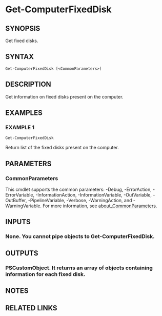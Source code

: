 ﻿---
external help file: GenericPSModule-help.xml
Module Name: GenericPSModule
online version:
schema: 2.0.0
---

# Get-ComputerFixedDisk

## SYNOPSIS
Get fixed disks.

## SYNTAX

```
Get-ComputerFixedDisk [<CommonParameters>]
```

## DESCRIPTION
Get information on fixed disks present on the computer.

## EXAMPLES

### EXAMPLE 1
```
Get-ComputerFixedDisk
```

Return list of the fixed disks present on the computer.

## PARAMETERS

### CommonParameters
This cmdlet supports the common parameters: -Debug, -ErrorAction, -ErrorVariable, -InformationAction, -InformationVariable, -OutVariable, -OutBuffer, -PipelineVariable, -Verbose, -WarningAction, and -WarningVariable. For more information, see [about_CommonParameters](http://go.microsoft.com/fwlink/?LinkID=113216).

## INPUTS

### None. You cannot pipe objects to Get-ComputerFixedDisk.
## OUTPUTS

### PSCustomObject. It returns an array of objects containing information for each fixed disk.
## NOTES

## RELATED LINKS
